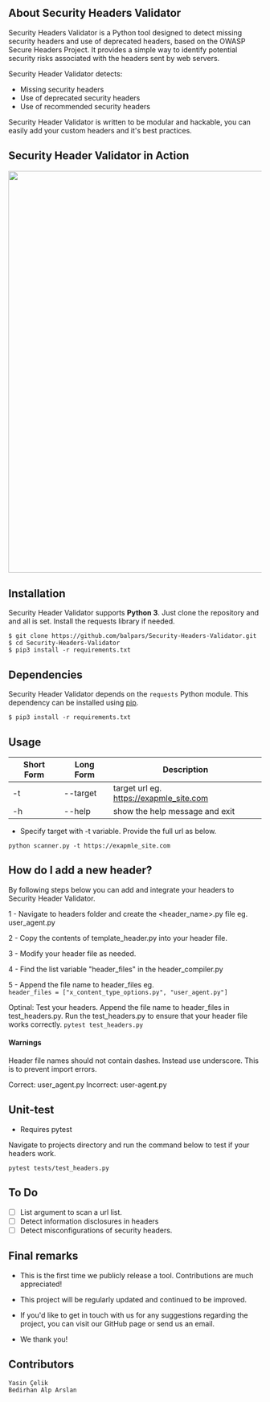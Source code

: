 

## About Security Headers Validator

Security Headers Validator is a Python tool designed to detect missing security headers and use of deprecated headers, based on the OWASP Secure Headers Project. 
It provides a simple way to identify potential security risks associated with the headers sent by web servers.

Security Header Validator detects:
 - Missing security headers
 - Use of deprecated security headers
 - Use of recommended security headers

Security Header Validator is written to be modular and hackable, you can easily add your custom headers and it's best practices.

## Security Header Validator in Action

<img src="https://github-production-user-asset-6210df.s3.amazonaws.com/89816332/304434905-3738fa09-045a-4f68-bc52-ad5c9301d92d.gif?X-Amz-Algorithm=AWS4-HMAC-SHA256&X-Amz-Credential=AKIAVCODYLSA53PQK4ZA%2F20240213%2Fus-east-1%2Fs3%2Faws4_request&X-Amz-Date=20240213T140321Z&X-Amz-Expires=300&X-Amz-Signature=b7989db5491c453d1dd359ac2c293b968ad51461b1a8f6579c016d449a2700b3&X-Amz-SignedHeaders=host&actor_id=159152213&key_id=0&repo_id=753684265" width=800px>

## Installation

Security Header Validator supports **Python 3**. Just clone the repository and and all is set. Install the requests library if needed.

```
$ git clone https://github.com/balpars/Security-Headers-Validator.git
$ cd Security-Headers-Validator
$ pip3 install -r requirements.txt
```

## Dependencies

Security Header Validator depends on the `requests` Python module. 
This dependency can be installed using [pip](https://pypi.python.org/pypi/pip).
```
$ pip3 install -r requirements.txt
```

## Usage

Short Form    | Long Form | Description
------------- |-----------|-------------
-t            | --target  | target url eg. https://exapmle_site.com
-h            | --help    | show the help message and exit


* Specify target with -t variable. Provide the full url as below.

`python scanner.py -t https://exapmle_site.com`

## How do I add a new header?

By following steps below you can add and integrate your headers to Security Header Validator.

1 - Navigate to headers folder and create the <header_name>.py file eg. user_agent.py

2 - Copy the contents of template_header.py into your header file.

3 - Modify your header file as needed.

4 - Find the list variable "header_files" in the header_compiler.py

5 - Append the file name to header_files eg.   
    ```
    header_files = ["x_content_type_options.py", "user_agent.py"]
    ```

Optinal: Test your headers. Append the file name to header_files in test_headers.py. 
Run the test_headers.py to ensure that your header file works correctly. 
    ```
    pytest test_headers.py
    ```

#### Warnings
Header file names should not contain dashes. Instead use underscore. This is to prevent import errors.

Correct: user_agent.py
Incorrect: user-agent.py


## Unit-test

* Requires pytest

Navigate to projects directory and run the command below to test if your
headers work.

`pytest tests/test_headers.py`

## To Do

- [ ] List argument to scan a url list.
- [ ] Detect information disclosures in headers
- [ ] Detect misconfigurations of security headers.

## Final remarks
- This is the first time we publicly release a tool. Contributions are much appreciated!

- This project will be regularly updated and continued to be improved.

- If you'd like to get in touch with us for any suggestions regarding the project, you can visit our GitHub page or send us an email.

- We thank you!

## Contributors
```
Yasin Çelik
Bedirhan Alp Arslan
```
